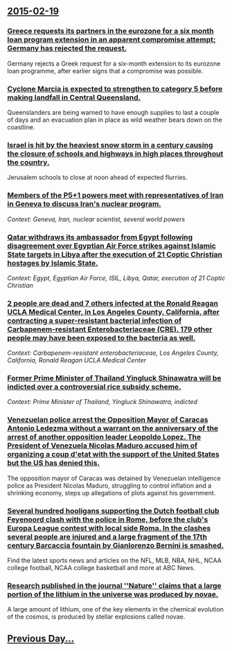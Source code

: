 ## [2015-02-19](/news/2015/02/19/index.md)

### [Greece requests its partners in the eurozone for a six month loan program extension in an apparent compromise attempt; Germany has rejected the request. ](/news/2015/02/19/greece-requests-its-partners-in-the-eurozone-for-a-six-month-loan-program-extension-in-an-apparent-compromise-attempt-germany-has-rejected.md)
Germany rejects a Greek request for a six-month extension to its eurozone loan programme, after earlier signs that a compromise was possible.

### [Cyclone Marcia is expected to strengthen to category 5 before making landfall in Central Queensland. ](/news/2015/02/19/cyclone-marcia-is-expected-to-strengthen-to-category-5-before-making-landfall-in-central-queensland.md)
Queenslanders are being warned to have enough supplies to last a couple of days and an evacuation plan in place as wild weather bears down on the coastline.

### [Israel is hit by the heaviest snow storm in a century causing the closure of schools and highways in high places throughout the country. ](/news/2015/02/19/israel-is-hit-by-the-heaviest-snow-storm-in-a-century-causing-the-closure-of-schools-and-highways-in-high-places-throughout-the-country.md)
Jerusalem schools to close at noon ahead of expected flurries.

### [Members of the P5+1 powers meet with representatives of Iran in Geneva to discuss Iran's nuclear program. ](/news/2015/02/19/members-of-the-p5-1-powers-meet-with-representatives-of-iran-in-geneva-to-discuss-iran-s-nuclear-program.md)
_Context: Geneva, Iran, nuclear scientist, several world powers_

### [Qatar withdraws its ambassador from Egypt following disagreement over Egyptian Air Force strikes against Islamic State targets in Libya after the execution of 21 Coptic Christian hostages by Islamic State. ](/news/2015/02/19/qatar-withdraws-its-ambassador-from-egypt-following-disagreement-over-egyptian-air-force-strikes-against-islamic-state-targets-in-libya-afte.md)
_Context: Egypt, Egyptian Air Force, ISIL, Libya, Qatar, execution of 21 Coptic Christian_

### [2 people are dead and 7 others infected at the Ronald Reagan UCLA Medical Center, in Los Angeles County, California, after contracting a super-resistant bacterial infection of Carbapenem-resistant Enterobacteriaceae (CRE). 179 other people may have been exposed to the bacteria as well. ](/news/2015/02/19/2-people-are-dead-and-7-others-infected-at-the-ronald-reagan-ucla-medical-center-in-los-angeles-county-california-after-contracting-a-sup.md)
_Context: Carbapenem-resistant enterobacteriaceae, Los Angeles County, California, Ronald Reagan UCLA Medical Center_

### [Former Prime Minister of Thailand Yingluck Shinawatra will be indicted over a controversial rice subsidy scheme. ](/news/2015/02/19/former-prime-minister-of-thailand-yingluck-shinawatra-will-be-indicted-over-a-controversial-rice-subsidy-scheme.md)
_Context: Prime Minister of Thailand, Yingluck Shinawatra, indicted_

### [Venezuelan police arrest the Opposition Mayor of Caracas Antonio Ledezma without a warrant on the anniversary of the arrest of another opposition leader Leopoldo Lopez. The President of Venezuela Nicolas Maduro accused him of organizing a coup d'etat with the support of the United States but the US has denied this. ](/news/2015/02/19/venezuelan-police-arrest-the-opposition-mayor-of-caracas-antonio-ledezma-without-a-warrant-on-the-anniversary-of-the-arrest-of-another-oppos.md)
The opposition mayor of Caracas was detained by Venezuelan intelligence police as President Nicolas Maduro, struggling to control inflation and a shrinking economy, steps up allegations of plots against his government.

### [Several hundred hooligans supporting the Dutch football club Feyenoord clash with the police in Rome, before the club's Europa League contest with local side Roma. In the clashes several people are injured and a large fragment of the 17th century Barcaccia fountain by Gianlorenzo Bernini is smashed. ](/news/2015/02/19/several-hundred-hooligans-supporting-the-dutch-football-club-feyenoord-clash-with-the-police-in-rome-before-the-club-s-europa-league-contes.md)
Find the latest sports news and articles on the NFL, MLB, NBA, NHL, NCAA college football, NCAA college basketball and more at ABC News.

### [Research published in the journal ''Nature'' claims that a large portion of the lithium in the universe was produced by novae. ](/news/2015/02/19/research-published-in-the-journal-nature-claims-that-a-large-portion-of-the-lithium-in-the-universe-was-produced-by-novae.md)
A large amount of lithium, one of the key elements in the chemical evolution of the cosmos, is produced by stellar explosions called novae.

## [Previous Day...](/news/2015/02/18/index.md)

